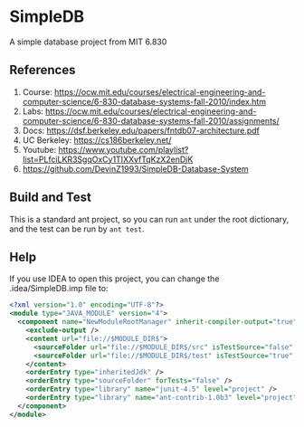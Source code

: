 # SimpleDB
A simple database project from MIT 6.830

## References
1. Course: https://ocw.mit.edu/courses/electrical-engineering-and-computer-science/6-830-database-systems-fall-2010/index.htm
2. Labs: https://ocw.mit.edu/courses/electrical-engineering-and-computer-science/6-830-database-systems-fall-2010/assignments/
3. Docs: https://dsf.berkeley.edu/papers/fntdb07-architecture.pdf
4. UC Berkeley: https://cs186berkeley.net/
5. Youtube: https://www.youtube.com/playlist?list=PLfciLKR3SgqOxCy1TIXXyfTqKzX2enDjK
6. https://github.com/DevinZ1993/SimpleDB-Database-System

## Build and Test
This is a standard ant project, so you can run `ant` under the root dictionary, and the test can be run by `ant test`.

## Help
If you use IDEA to open this project, you can change the .idea/SimpleDB.imp file to:

```xml
<?xml version="1.0" encoding="UTF-8"?>
<module type="JAVA_MODULE" version="4">
  <component name="NewModuleRootManager" inherit-compiler-output="true">
    <exclude-output />
    <content url="file://$MODULE_DIR$">
      <sourceFolder url="file://$MODULE_DIR$/src" isTestSource="false" />
      <sourceFolder url="file://$MODULE_DIR$/test" isTestSource="true" />
    </content>
    <orderEntry type="inheritedJdk" />
    <orderEntry type="sourceFolder" forTests="false" />
    <orderEntry type="library" name="junit-4.5" level="project" />
    <orderEntry type="library" name="ant-contrib-1.0b3" level="project" />
  </component>
</module>
```
